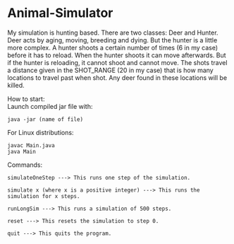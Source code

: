 Animal-Simulator
================

My simulation is hunting based. There are two classes: Deer and Hunter.
Deer acts by aging, moving, breeding and dying. But the hunter is a little more
complex. A hunter shoots a certain number of times (6 in my case) before it has to reload.
When the hunter shoots it can move afterwards. But if the hunter is reloading, it cannot shoot and cannot move.
The shots travel a distance given in the SHOT_RANGE (20 in my case) that is how many locations to travel past when shot. Any deer found in these locations will be killed.

How to start:<br>
	Launch compiled jar file with: <br>
	
	java -jar (name of file)
	
For Linux distributions:

	javac Main.java
	java Main


Commands:

	simulateOneStep ---> This runs one step of the simulation.
	
	simulate x (where x is a positive integer) ---> This runs the simulation for x steps.
	
	runLongSim ---> This runs a simulation of 500 steps.
	
	reset ---> This resets the simulation to step 0.
	
	quit ---> This quits the program.
